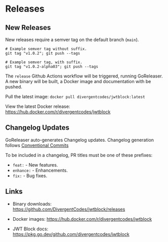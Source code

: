 # Releases

## New Releases

New releases require a semver tag on the default branch (`main`).

```
# Example semver tag without suffix.
git tag "v1.0.2"; git push --tags

# Example semver tag, with suffix.
git tag "v1.0.2-alpha03"; git push --tags
```

The `release` Github Actions workflow will be triggered, running GoReleaser.
A new binary will be built, a Docker image and documentation with be pushed.

Pull the latest image: `docker pull divergentcodes/jwtblock:latest`

View the latest Docker release: https://hub.docker.com/r/divergentcodes/jwtblock


## Changelog Updates

GoReleaser auto-generates Changelog updates.  Changelog generation follows [Conventional Commits](https://www.conventionalcommits.org/en)

To be included in a changelog, PR titles must be one of these prefixes:
- `feat:` - New features.
- `enhance:` - Enhancements.
- `fix:` - Bug fixes.


## Links

- Binary downloads: https://github.com/DivergentCodes/jwtblock/releases

- Docker images: https://hub.docker.com/r/divergentcodes/jwtblock

- JWT Block docs: https://pkg.go.dev/github.com/divergentcodes/jwtblock


